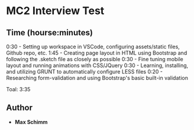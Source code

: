 # MC2 Interview Test

## Time (hourse:minutes)

0:30 - Setting up workspace in VSCode, configuring assets/static files, Github repo, etc.
1:45 - Creating page layout in HTML using Bootstrap and following the .sketch file as closely as possible
0:30 - Fine tuning mobile layout and running animations with CSS/JQuery
0:30 - Learning, installing, and utilizing GRUNT to automatically configure LESS files
0:20 - Researching form-validation and using Bootstrap's basic built-in validation

Toal: 3:35

## Author

* **Max Schimm**
